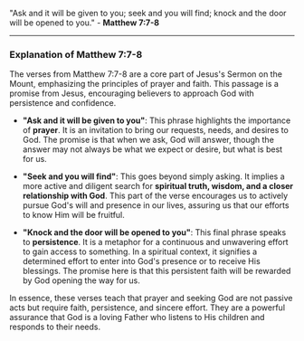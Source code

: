 "Ask and it will be given to you; seek and you will find; knock and the door will be opened to you." - **Matthew 7:7-8**

---

### **Explanation of Matthew 7:7-8**

The verses from Matthew 7:7-8 are a core part of Jesus's Sermon on the Mount, emphasizing the principles of prayer and faith. This passage is a promise from Jesus, encouraging believers to approach God with persistence and confidence.

- **"Ask and it will be given to you"**: This phrase highlights the importance of **prayer**. It is an invitation to bring our requests, needs, and desires to God. The promise is that when we ask, God will answer, though the answer may not always be what we expect or desire, but what is best for us.

- **"Seek and you will find"**: This goes beyond simply asking. It implies a more active and diligent search for **spiritual truth, wisdom, and a closer relationship with God**. This part of the verse encourages us to actively pursue God's will and presence in our lives, assuring us that our efforts to know Him will be fruitful.

- **"Knock and the door will be opened to you"**: This final phrase speaks to **persistence**. It is a metaphor for a continuous and unwavering effort to gain access to something. In a spiritual context, it signifies a determined effort to enter into God's presence or to receive His blessings. The promise here is that this persistent faith will be rewarded by God opening the way for us.

In essence, these verses teach that prayer and seeking God are not passive acts but require faith, persistence, and sincere effort. They are a powerful assurance that God is a loving Father who listens to His children and responds to their needs.

